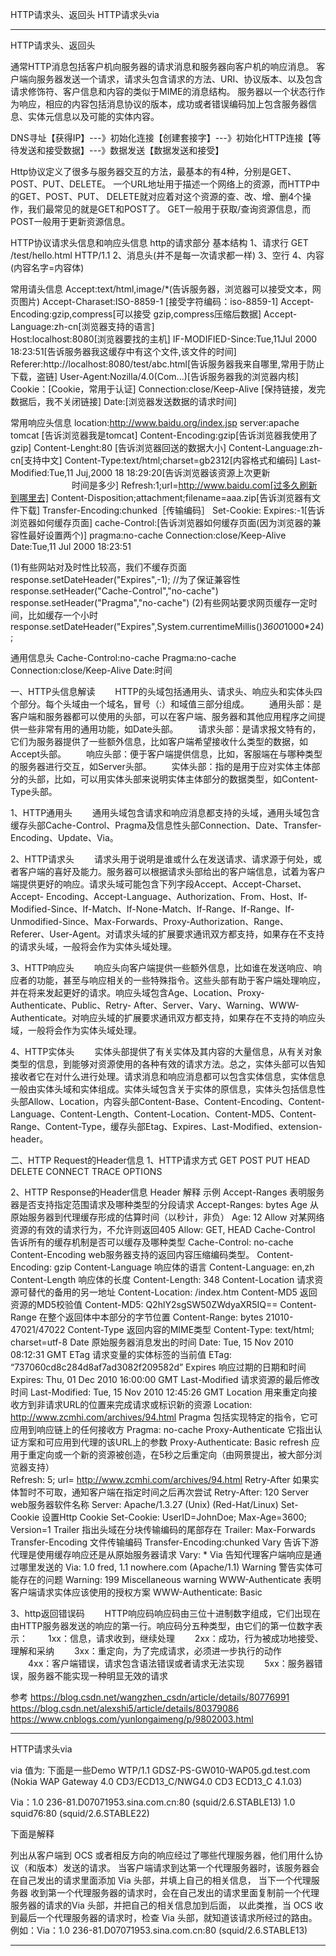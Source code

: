 HTTP请求头、返回头
HTTP请求头via


---------------------------------------------------------------------------------------------------------------------  

HTTP请求头、返回头

通常HTTP消息包括客户机向服务器的请求消息和服务器向客户机的响应消息。
客户端向服务器发送一个请求，请求头包含请求的方法、URI、协议版本、以及包含请求修饰符、客户信息和内容的类似于MIME的消息结构。
服务器以一个状态行作为响应，相应的内容包括消息协议的版本，成功或者错误编码加上包含服务器信息、实体元信息以及可能的实体内容。

DNS寻址【获得IP】---》初始化连接【创建套接字】---》初始化HTTP连接【等待发送和接受数据】---》数据发送【数据发送和接受】

Http协议定义了很多与服务器交互的方法，最基本的有4种，分别是GET、POST、PUT、DELETE。
一个URL地址用于描述一个网络上的资源，而HTTP中的GET、POST、PUT、 DELETE就对应着对这个资源的查、改、增、删4个操作，我们最常见的就是GET和POST了。
GET一般用于获取/查询资源信息，而POST一般用于更新资源信息。



HTTP协议请求头信息和响应头信息
http的请求部分
基本结构
  1、请求行 GET  /test/hello.html HTTP/1.1
  2、消息头(并不是每一次请求都一样)
  3、空行
  4、内容(内容名字=内容体)

常用请头信息
   Accept:text/html,image/*(告诉服务器，浏览器可以接受文本，网页图片)
   Accept-Charaset:ISO-8859-1 [接受字符编码：iso-8859-1]
   Accept-Encoding:gzip,compress[可以接受  gzip,compress压缩后数据]
   Accept-Language:zh-cn[浏览器支持的语言]   
   Host:localhost:8080[浏览器要找的主机]
   IF-MODIFIED-Since:Tue,11Jul 2000 18:23:51[告诉服务器我这缓存中有这个文件,该文件的时间]
   Referer:http://localhost:8080/test/abc.html[告诉服务器我来自哪里,常用于防止下载，盗链]
   User-Agent:Nozilla/4.0(Com...)[告诉服务器我的浏览器内核]
   Cookie：[Cookie，常用于认证]
   Connection:close/Keep-Alive [保持链接，发完数据后，我不关闭链接]
   Date:[浏览器发送数据的请求时间]

常用响应头信息
     location:http://www.baidu.org/index.jsp
     server:apache tomcat [告诉浏览器我是tomcat]
     Content-Encoding:gzip[告诉浏览器我使用了gzip]
     Content-Lenght:80 [告诉浏览器回送的数据大小]
     Content-Language:zh-cn[支持中文]
     Content-Type:text/html;charset=gb2312[内容格式和编码]
     Last-Modified:Tue,11 Juj,2000 18 18:29:20[告诉浏览器该资源上次更新
　　　　　　　时间是多少]
     Refresh:1;url=http://www.baidu.com[过多久刷新到哪里去]
     Content-Disposition;attachment;filename=aaa.zip[告诉浏览器有文件下载]
     Transfer-Encoding:chunked［传输编码］
     Set-Cookie:
     Expires:-1[告诉浏览器如何缓存页面]
     cache-Control:[告诉浏览器如何缓存页面(因为浏览器的兼容性最好设置两个)]
     pragma:no-cache
     Connection:close/Keep-Alive
     Date:Tue,11 Jul 2000 18:23:51

(1)有些网站对及时性比较高，我们不缓存页面
response.setDateHeader("Expires",-1);
//为了保证兼容性
response.setHeader("Cache-Control","no-cache")
response.setHeader("Pragma","no-cache")
(2)有些网站要求网页缓存一定时间，比如缓存一个小时
response.setDateHeader("Expires",System.currentimeMillis()*3600*1000*24);

通用信息头
Cache-Control:no-cache
Pragma:no-cache
Connection:close/Keep-Alive
Date:时间



一、HTTP头信息解读
　　HTTP的头域包括通用头、请求头、响应头和实体头四个部分。每个头域由一个域名，冒号（:）和域值三部分组成。
　　通用头部：是客户端和服务器都可以使用的头部，可以在客户端、服务器和其他应用程序之间提供一些非常有用的通用功能，如Date头部。
　　请求头部：是请求报文特有的，它们为服务器提供了一些额外信息，比如客户端希望接收什么类型的数据，如Accept头部。
　　响应头部：便于客户端提供信息，比如，客服端在与哪种类型的服务器进行交互，如Server头部。
　　实体头部：指的是用于应对实体主体部分的头部，比如，可以用实体头部来说明实体主体部分的数据类型，如Content-Type头部。

  1、HTTP通用头
　　通用头域包含请求和响应消息都支持的头域，通用头域包含缓存头部Cache-Control、Pragma及信息性头部Connection、Date、Transfer-Encoding、Update、Via。

  2、HTTP请求头
　　请求头用于说明是谁或什么在发送请求、请求源于何处，或者客户端的喜好及能力。服务器可以根据请求头部给出的客户端信息，试着为客户端提供更好的响应。请求头域可能包含下列字段Accept、Accept-Charset、Accept- Encoding、Accept-Language、Authorization、From、Host、If-Modified-Since、If-Match、If-None-Match、If-Range、If-Range、If-Unmodified-Since、Max-Forwards、Proxy-Authorization、Range、Referer、User-Agent。对请求头域的扩展要求通讯双方都支持，如果存在不支持的请求头域，一般将会作为实体头域处理。

  3、HTTP响应头
　　响应头向客户端提供一些额外信息，比如谁在发送响应、响应者的功能，甚至与响应相关的一些特殊指令。这些头部有助于客户端处理响应，并在将来发起更好的请求。响应头域包含Age、Location、Proxy-Authenticate、Public、Retry- After、Server、Vary、Warning、WWW-Authenticate。对响应头域的扩展要求通讯双方都支持，如果存在不支持的响应头域，一般将会作为实体头域处理。

  4、HTTP实体头
　　实体头部提供了有关实体及其内容的大量信息，从有关对象类型的信息，到能够对资源使用的各种有效的请求方法。总之，实体头部可以告知接收者它在对什么进行处理。请求消息和响应消息都可以包含实体信息，实体信息一般由实体头域和实体组成。实体头域包含关于实体的原信息，实体头包括信息性头部Allow、Location，内容头部Content-Base、Content-Encoding、Content-Language、Content-Length、Content-Location、Content-MD5、Content-Range、Content-Type，缓存头部Etag、Expires、Last-Modified、extension-header。



二、HTTP Request的Header信息
1、HTTP请求方式
GET
POST
PUT
HEAD
DELETE
CONNECT
TRACE
OPTIONS


2、HTTP Response的Header信息
Header	解释	示例
Accept-Ranges	表明服务器是否支持指定范围请求及哪种类型的分段请求	Accept-Ranges: bytes
Age	从原始服务器到代理缓存形成的估算时间（以秒计，非负）	Age: 12
Allow	对某网络资源的有效的请求行为，不允许则返回405	Allow: GET, HEAD
Cache-Control	告诉所有的缓存机制是否可以缓存及哪种类型	Cache-Control: no-cache
Content-Encoding	web服务器支持的返回内容压缩编码类型。	Content-Encoding: gzip
Content-Language	响应体的语言	Content-Language: en,zh
Content-Length	响应体的长度	Content-Length: 348
Content-Location	请求资源可替代的备用的另一地址	Content-Location: /index.htm
Content-MD5	返回资源的MD5校验值	Content-MD5: Q2hlY2sgSW50ZWdyaXR5IQ==
Content-Range	在整个返回体中本部分的字节位置	Content-Range: bytes 21010-47021/47022
Content-Type	返回内容的MIME类型	Content-Type: text/html; charset=utf-8
Date	原始服务器消息发出的时间	Date: Tue, 15 Nov 2010 08:12:31 GMT
ETag	请求变量的实体标签的当前值	ETag: “737060cd8c284d8af7ad3082f209582d”
Expires	响应过期的日期和时间	Expires: Thu, 01 Dec 2010 16:00:00 GMT
Last-Modified	请求资源的最后修改时间	Last-Modified: Tue, 15 Nov 2010 12:45:26 GMT
Location	用来重定向接收方到非请求URL的位置来完成请求或标识新的资源	Location: http://www.zcmhi.com/archives/94.html
Pragma	包括实现特定的指令，它可应用到响应链上的任何接收方	Pragma: no-cache
Proxy-Authenticate	它指出认证方案和可应用到代理的该URL上的参数	Proxy-Authenticate: Basic
refresh	应用于重定向或一个新的资源被创造，在5秒之后重定向（由网景提出，被大部分浏览器支持）	
Refresh: 5; url=
http://www.zcmhi.com/archives/94.html
Retry-After	如果实体暂时不可取，通知客户端在指定时间之后再次尝试	Retry-After: 120
Server	web服务器软件名称	Server: Apache/1.3.27 (Unix) (Red-Hat/Linux)
Set-Cookie	设置Http Cookie	Set-Cookie: UserID=JohnDoe; Max-Age=3600; Version=1
Trailer	指出头域在分块传输编码的尾部存在	Trailer: Max-Forwards
Transfer-Encoding	文件传输编码	Transfer-Encoding:chunked
Vary	告诉下游代理是使用缓存响应还是从原始服务器请求	Vary: *
Via	告知代理客户端响应是通过哪里发送的	Via: 1.0 fred, 1.1 nowhere.com (Apache/1.1)
Warning	警告实体可能存在的问题	Warning: 199 Miscellaneous warning
WWW-Authenticate	表明客户端请求实体应该使用的授权方案	WWW-Authenticate: Basic


3、http返回错误码
  　　HTTP响应码响应码由三位十进制数字组成，它们出现在由HTTP服务器发送的响应的第一行。响应码分五种类型，由它们的第一位数字表示：
  　　1xx：信息，请求收到，继续处理
  　　2xx：成功，行为被成功地接受、理解和采纳
  　　3xx：重定向，为了完成请求，必须进一步执行的动作
  　　4xx：客户端错误，请求包含语法错误或者请求无法实现
  　　5xx：服务器错误，服务器不能实现一种明显无效的请求





参考
https://blog.csdn.net/wangzhen_csdn/article/details/80776991
https://blog.csdn.net/alexshi5/article/details/80379086
https://www.cnblogs.com/yunlongaimeng/p/9802003.html




---------------------------------------------------------------------------------------------------------------------  
HTTP请求头via

via 值为: 下面是一些Demo
WTP/1.1 GDSZ-PS-GW010-WAP05.gd.test.com (Nokia WAP Gateway 4.0 CD3/ECD13_C/NWG4.0 CD3 ECD13_C 4.1.03)

Via：1.0 236-81.D07071953.sina.com.cn:80 (squid/2.6.STABLE13)
         1.0 squid76:80 (squid/2.6.STABLE22)
 

下面是解释

列出从客户端到 OCS 或者相反方向的响应经过了哪些代理服务器，他们用什么协议（和版本）发送的请求。
当客户端请求到达第一个代理服务器时，该服务器会在自己发出的请求里面添加 Via 头部，并填上自己的相关信息，
当下一个代理服务器 收到第一个代理服务器的请求时，会在自己发出的请求里面复制前一个代理服务器的请求的Via 头部，并把自己的相关信息加到后面， 
以此类推，当 OCS 收到最后一个代理服务器的请求时，检查 Via 头部，就知道该请求所经过的路由。
例如：Via：1.0 236-81.D07071953.sina.com.cn:80 (squid/2.6.STABLE13)

---------------------------------------------------------------------------------------------------------------------  



